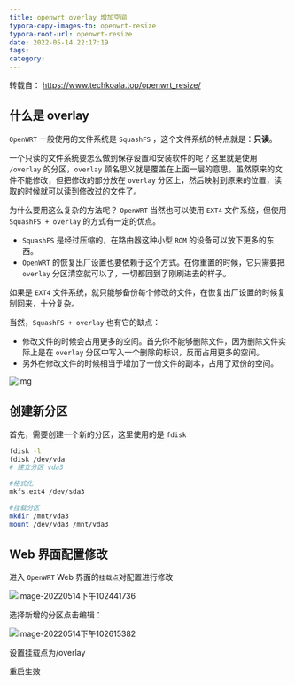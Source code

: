 ```yaml
---
title: openwrt overlay 增加空间
typora-copy-images-to: openwrt-resize
typora-root-url: openwrt-resize
date: 2022-05-14 22:17:19
tags:
category:
---
```


转载自： https://www.techkoala.top/openwrt_resize/

## 什么是 overlay

`OpenWRT` 一般使用的文件系统是 `SquashFS` ，这个文件系统的特点就是：**只读**。

一个只读的文件系统要怎么做到保存设置和安装软件的呢？这里就是使用 `/overlay` 的分区，`overlay` 顾名思义就是覆盖在上面一层的意思。虽然原来的文件不能修改，但把修改的部分放在 `overlay` 分区上，然后映射到原来的位置，读取的时候就可以读到修改过的文件了。

为什么要用这么复杂的方法呢？ `OpenWRT` 当然也可以使用 `EXT4` 文件系统，但使用 `SquashFS + overlay` 的方式有一定的优点。

- `SquashFS` 是经过压缩的，在路由器这种小型 `ROM` 的设备可以放下更多的东西。
- `OpenWRT` 的恢复出厂设置也要依赖于这个方式。在你重置的时候，它只需要把 `overlay` 分区清空就可以了，一切都回到了刚刷进去的样子。

如果是 `EXT4` 文件系统，就只能够备份每个修改的文件，在恢复出厂设置的时候复制回来，十分复杂。

当然，`SquashFS + overlay` 也有它的缺点：

- 修改文件的时候会占用更多的空间。首先你不能够删除文件，因为删除文件实际上是在 `overlay` 分区中写入一个删除的标识，反而占用更多的空间。
- 另外在修改文件的时候相当于增加了一份文件的副本，占用了双份的空间。

![img](overlay.webp)

## 创建新分区

首先，需要创建一个新的分区，这里使用的是 `fdisk`

```bash
fdisk -l
fdisk /dev/vda
# 建立分区 vda3

#格式化
mkfs.ext4 /dev/sda3

#挂载分区
mkdir /mnt/vda3
mount /dev/vda3 /mnt/vda3
```

## Web 界面配置修改

进入 `OpenWRT` Web 界面的`挂载点`对配置进行修改

![image-20220514下午102441736](image-20220514下午102441736.png)

选择新增的分区点击编辑：

![image-20220514下午102615382](image-20220514下午102615382.png)

设置挂载点为/overlay

重启生效

